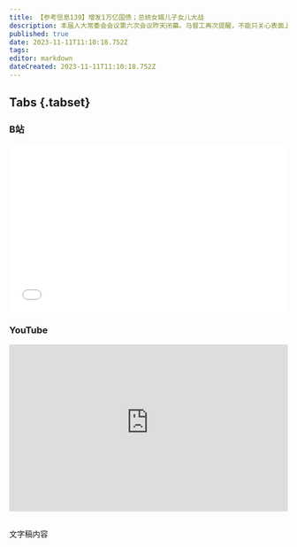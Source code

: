 ```yaml
---
title: 【参考信息139】增发1万亿国债；总统女婿儿子女儿大战
description: 本届人大常委会会议第六次会议昨天闭幕。马督工再次提醒，不能只关心表面上的人事问题，要记住，人大目前最重要的职能是立法。还批准了1万亿元国债，时隔20多年再次在年内追加赤字，全部转移支付给地方，明年地方财政或许会好过一些。印尼进入大选赛季，现总统佐科36岁的儿子纪伯伦参选，为此宪法法院特地降低了参选门槛。纪伯伦原本和父亲一个党，党主席是前总统苏加诺的女儿，现在叛出，成为前总统苏哈托的女婿的竞选副手。
published: true
date: 2023-11-11T11:10:18.752Z
tags: 
editor: markdown
dateCreated: 2023-11-11T11:10:18.752Z
---
```


## Tabs {.tabset}
### B站
<div style="position: relative; padding: 30% 45%;">
<iframe style="position: absolute; width: 100%; height: 100%; left: 0; top: 0;" src="//player.bilibili.com/player.html?&bvid=BV1P84y1R7kL&page=1&as_wide=1&high_quality=1&danmaku=1&autoplay=0" scrolling="no" border="0" frameborder="no" framespacing="0" allowfullscreen="true"></iframe>
</div>

### YouTube
<div style="position: relative; padding: 30% 45%;">
<iframe style="position: absolute; top: 0; left: 0; width: 100%; height: 100%;" src="https://www.youtube-nocookie.com/embed/YouTubeVID" title="YouTube video player" frameborder="0" allow="accelerometer; autoplay; clipboard-write; encrypted-media; gyroscope; picture-in-picture" allowfullscreen></iframe>
</div>

## 

文字稿内容
